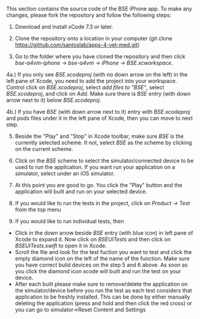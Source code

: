This section contains the source code of the BSE iPhone app. To make any changes, please fork the repository and follow the following steps:

1) Download and install xCode 7.3 or later.

2) Clone the repository onto a location in your computer (git clone https://github.com/santoslab/apps-4-vet-med.git)

3) Go to the folder where you have cloned the repository and then click _bse-a4vm-iphone -> bse-a4vm -> iPhone -> BSE.xcworkspace_.

4a.) If you only see _BSE.xcodeproj_ (with no down arrow on the left) in the left pane of Xcode, you need to add the project into your workspace. Control click on _BSE.xcodeproj_, select _add files to "BSE"_, select _BSE.xcodeproj_, and click on _Add_. Make sure there is _BSE_ entry (with down arrow next to it) below _BSE.xcodeproj_. 

4b.) If you have _BSE_ (with down arrow next to it) entry with _BSE.xcodeproj_ and pods files under it in the left pane of Xcode, then you can move to next step.

5) Beside the "Play" and "Stop" in Xcode toolbar, make sure _BSE_ is the currently selected scheme.  It not, select _BSE_ as the scheme by clicking on the current scheme. 

6) Click on the _BSE_ scheme to select the simulator/connected device to be used to run the application. If you want run your application on a simulator, select under an iOS simulator.

7) At this point you are good to go. You click the "Play" button and the application will built and run on your selected device.

8) If you would like to run the tests in the project, click on _Product -> Test_ from the top menu

9) If you would like to run individual tests, then 
  - Click in the down arrow beside _BSE_ entry (with blue icon) in left pane of Xcode to expand it.  Now click on _BSEUITests_ and then click on _BSEUITests.swift_ to open it in Xcode.
  - Scroll the file and look for the test fuction you want to test and click the emply diamond icon on the left of the name of the function. Make sure you have correct bulid devices on the step 5 and 6 above. As soon as you click the diamond icon xcode will built and run the test on your device.
  - After each built please make sure to remove/delete the application on the simulator/device before you run the test as each test considers that application to be freshly installed. This can be done by either manually deleting the application (press and hold and then click the red cross) or you can go to simulator->Reset Content and Settings

